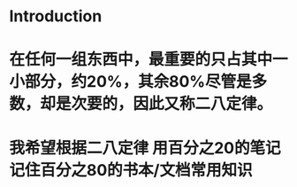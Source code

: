 # Introduction
# 在任何一组东西中，最重要的只占其中一小部分，约20%，其余80%尽管是多数，却是次要的，因此又称二八定律。
#  我希望根据二八定律 用百分之20的笔记记住百分之80的书本/文档常用知识 